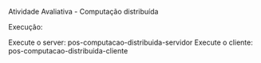 Atividade Avaliativa - Computação distribuída

Execução:

Execute o server: pos-computacao-distribuida-servidor
Execute o cliente: pos-computacao-distribuida-cliente

